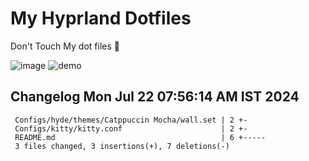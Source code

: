 # My Hyprland Dotfiles
  Don't Touch My dot files 🙂
 

  ![image](https://github.com/ALEX5402/dotfiles/assets/76860596/2fbe6020-4d76-4cf7-b052-58ff43cda405)
  ![demo](https://github.com/ALEX5402/dotfiles/assets/76860596/ff68bba7-e8da-49d3-a716-3ed3d73cfc25)

 
## Changelog Mon Jul 22 07:56:14 AM IST 2024
```
 Configs/hyde/themes/Catppuccin Mocha/wall.set | 2 +-
 Configs/kitty/kitty.conf                      | 2 +-
 README.md                                     | 6 +-----
 3 files changed, 3 insertions(+), 7 deletions(-)
```
 
